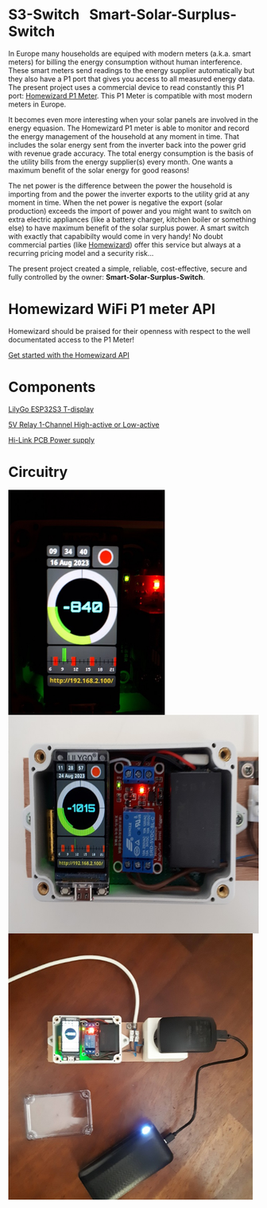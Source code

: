 # S3-Switch &nbsp;&nbsp;Smart-Solar-Surplus-Switch
In Europe many households are equiped with modern meters (a.k.a. smart meters) for billing the energy consumption without human interference. These smart meters send readings to the energy supplier automatically but they also have a P1 port that gives you access to all measured energy data.
The present project uses a commercial device to read constantly this P1 port: [Homewizard P1 Meter](https://www.homewizard.com/p1-meter/). This P1 Meter is compatible with most modern meters in Europe.</br>

It becomes even more interesting when your solar panels are involved in the energy equasion. The Homewizard P1 meter is able to monitor and record the energy management of the household at any moment in time. That includes the solar energy sent from the inverter back into the power grid with revenue grade accuracy. The total energy consumption is the basis of the utility bills from the energy supplier(s) every month. One wants a maximum benefit of the solar energy for good reasons!</br>

The net power is the difference between the power the household is importing from and the power the inverter exports to the utility grid at any moment in time. When the net power is negative the export (solar production) exceeds the import of power and you might want to switch on extra electric appliances (like a battery charger, kitchen boiler or something else) to have maximum benefit of the solar surplus power. A smart switch with exactly that capabibilty would come in very handy! No doubt commercial parties (like [Homewizard](https://www.homewizard.com/energy-plus/)) offer this service but always at a recurring pricing model and a security risk...</br>

The present project created a simple, reliable, cost-effective, secure and fully controlled by the owner: <b>Smart-Solar-Surplus-Switch</b>.</br>

# Homewizard WiFi P1 meter API </br>
Homewizard should be praised for their openness with respect to the well documentated access to the P1 Meter!</br>

[Get started with the Homewizard API](https://homewizard-energy-api.readthedocs.io/index.html)</br>

# Components </br>
[LilyGo ESP32S3 T-display](https://github.com/Xinyuan-LilyGO/T-Display-S3)</br>

[5V Relay 1-Channel High-active or Low-active](https://www.tinytronics.nl/shop/en/switches/relays/5v-relay-1-channel-high-active-or-low-active)</br>

[Hi-Link PCB Power supply](https://www.tinytronics.nl/shop/en/power/power-supplies/5v/hi-link-pcb-power-supply-5vdc-1a-hlk-5m05)</br>

# Circuitry </br>

<img src="https://github.com/Berg0162/s3-switch/blob/main/images/093440.jpg" width="315" height="453" ALIGN="left" alt="S3-Switch"></br>

<img src="https://github.com/Berg0162/s3-switch/blob/main/images/113236.jpg" width="620" height="440" ALIGN="left" alt="S3-Switch"></br>

<img src="https://github.com/Berg0162/s3-switch/blob/main/images/093314.jpg" width="492" height="536" ALIGN="left" alt="S3-Switch"></br>

